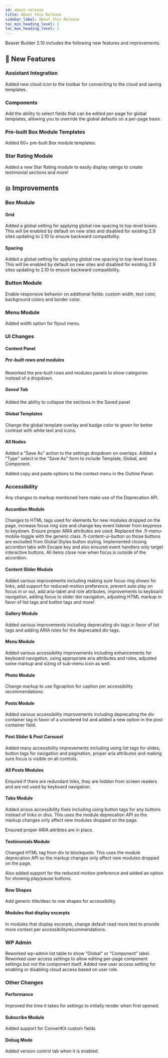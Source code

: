 ```yaml
---
id: about-release
title: About this Release
sidebar_label: About this Release
toc_min_heading_level: 2
toc_max_heading_level: 2
---
```


Beaver Builder 2.10 includes the following new features and improvements.

## :rocket: New Features

### Assistant Integration
Added new cloud icon to the toolbar for connecting to the cloud and saving templates.

### Components
Add the ability to select fields that can be edited per-page for global templates, allowing you to override the global defaults on a per-page basis.  

### Pre-built Box Module Templates
Added 60+ pre-built Box module templates.

### Star Rating Module
Added a new Star Rating module to easily display ratings to create testimonial sections and more!

## :boom: Improvements

### Box Module

#### Grid
Added a global setting for applying global row spacing to top-level boxes. This will be enabled by default on new sites and disabled for existing 2.9 sites updating to 2.10 to ensure backward compatibility.

#### Spacing
Added a global setting for applying global row spacing to top-level boxes. This will be enabled by default on new sites and disabled for existing 2.9 sites updating to 2.10 to ensure backward compatibility.

### Button Module
Enable responsive behavior on additional fields: custom width, text color, background colors and border color.

### Menu Module
Added width option for flyout menu.


### UI Changes

#### Content Panel

##### Pre-built rows and modules
Reworked the pre-built rows and modules panels to show categories instead of a dropdown.

##### Saved Tab
Added the ability to collapse the sections in the Saved panel

#### Global Templates
Change the global template overlay and badge color to green for better contrast with white text and icons.

#### All Nodes
Added a "Save As" action to the settings dropdown on overlays. Added a "Type" select in the "Save As" form to include Template, Global, and Component.

Added copy and paste options to the context menu in the Outline Panel.

### Accessibility
Any changes to markup mentioned here make use of the Deprecation API.

#### Accordion Module
Changes to HTML tags used for elements for new modules dropped on the page, increase focus ring size and change key event listener from keypress to keydown.
Ensure proper ARIA attributes are used. Replaced the .fl-menu-mobile-toggle with the generic class .fl-content-ui-button so those buttons are excluded from Global Styles button styling. Implemented closing accordion tabs with Escape key and also ensured event handlers only target interactive buttons. All items close now when focus is outside of the accordion.

#### Content Slider Module
Added various improvements including making sure focus ring shows for links, add support for reduced-motion preference, prevent auto play on focus in or out, add aria-label and role attributes, improvements to keyboard navigation, adding focus to slider dot navigation, adjusting HTML markup in favor of list tags and button tags and more!

#### Gallery Module
Added various improvements including deprecating div tags in favor of list tags and adding ARIA roles for the deprecated div tags. 

#### Menu Module
Added various accessibility improvements including enhancements for keyboard navigation, using appropriate aria attributes and roles, adjusted some markup and sizing of sub-menu icon as well.

#### Photo Module
Change markup to use figcaption for caption per accessibility recommendations.

#### Posts Module
Added various accessibility improvements including deprecating the div container tag in favor of a unordered list and added a new option in the post container field.

#### Post Slider & Post Carousel
Added many accessibility improvements including using list tags for slides, button tags for navigation and pagination, proper aria attributes and making sure focus is visible on all controls.

#### All Posts Modules
Ensured if there are redundant links, they are hidden from screen readers and are not used by keyboard navigation.

#### Tabs Module
Added arious accessibility fixes including using button tags for any buttons instead of links or divs. This uses the module deprecation API so the markup changes only affect new modules dropped on the page.

Ensured proper ARIA attribtes are in place. 

#### Testimonials Module
Changed HTML tag from div to blockquote. This uses the module deprecation API so the markup changes only affect new modules dropped on the page. 

Also added support for the reduced-motion preference and added an option for showing play/pause buttons.

#### Row Shapes
Add generic title/desc to row shapes for accessibility.

#### Modules that display excerpts
In modules that display excerpts, change default read more text to provide more context per accessibilityrecommendations.

### WP Admin
Reworked wp-admin list table to show "Global" or "Component" label.  Reworked user access settings to allow editing per-page component settings but not the component itself. Added new user access setting for enabling or disabling cloud access based on user role.

### Other Changes

#### Performance
Improved the time it takes for settings to initially render when first opened.

#### Subscribe Module
Added support for ConvertKit custom fields

#### Debug Mode
Added version control tab when it is enabled.
